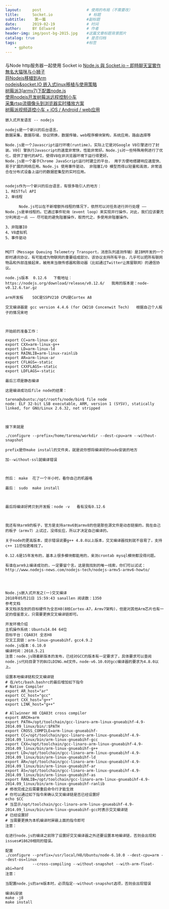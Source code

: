 ```yaml
---
layout:     post                    # 使用的布局（不需要改）
title:      Socket.io                # 标题 
subtitle:    第一篇                  #副标题
date:       2019-02-19              # 时间
author:     BY Edlward              # 作者
header-img: img/post-bg-2015.jpg    #这篇文章标题背景图片
catalog: true                       # 是否归档
tags:                               #标签
    - gphoto
---
```

###
与Node http服务器一起使用
Socket io
[Node.js 與 Socket.io – 即時聊天室實作](http://single9.net/2017/12/node-js-%E8%88%87-socket-io-%E5%8D%B3%E6%99%82%E8%81%8A%E5%A4%A9%E5%AE%A4%E5%AF%A6%E4%BD%9C/)  
[無名大猫咪与小狮子](https://www.cnblogs.com/xiezhengcai/default.html?page=1)  
[将Nodejs移植到Arm](https://blog.csdn.net/wanyi3605/article/details/78131241)  
[nodejs&socket.IO 嵌入式linux移植与使用策略](https://blog.csdn.net/xfeng20/article/details/85265146)   
[树莓派3(armv7)下配置node.js](https://blog.csdn.net/weixin_41576693/article/details/80556601)  
[使用nodejs开发树莓派远程控制小车](https://blog.csdn.net/github_33696241/article/details/51756355?utm_source=blogxgwz1)  
[采集rtsp流摄像头到浏览器实时播放方案](https://blog.csdn.net/derek518/article/details/78362183)  
[树莓派视频遥控小车 + iOS / Android / web应用](https://www.jianshu.com/p/d0c8b51e9647)  

```
嵌入式开发语言 -- nodejs

nodejs是一个新兴的后台语言。
数据采集，数据存储，协议转换，数据传输，web程序模块架构，系统应用，路由选择等

Node.js是一个Javascript运行环境(runtime)。实际上它是对Google V8引擎进行了封装。V8引 擎执行Javascript的速度非常快，性能非常好。Node.js对一些特殊用例进行了优化，提供了替代的API，使得V8在非浏览器环境下运行得更好。
Node.js是一个基于Chrome JavaScript运行时建立的平台， 用于方便地搭建响应速度快、易于扩展的网络应用。Node.js 使用事件驱动， 非阻塞I/O 模型而得以轻量和高效，非常适合在分布式设备上运行的数据密集型的实时应用。


nodejs作为一个新兴的后台语言，有很多吸引人的地方：
1、RESTful API
2、单线程

      Node.js可以在不新增额外线程的情况下，依然可以对任务进行并行处理 —— Node.js是单线程的。它通过事件轮询（event loop）来实现并行操作，对此，我们应该要充分利用这一点 —— 尽可能的避免阻塞操作，取而代之，多使用非阻塞操作。

3、非阻塞IO
4、V8虚拟机
5、事件驱动


MQTT（Message Queuing Telemetry Transport，消息队列遥测传输）是IBM开发的一个即时通讯协议，有可能成为物联网的重要组成部分。该协议支持所有平台，几乎可以把所有联网物品和外部连接起来，被用来当做传感器和致动器（比如通过Twitter让房屋联网）的通信协议。
```


```
node.js版本  0.12.6   下载地址：https://nodejs.org/download/release/v0.12.6/   我用的版本是：node-v0.12.6.tar.gz

arm开发板    SOC是S5PV210 CPU是Cortex A8

交叉编译器是 gcc version 4.4.6 (for CW210 Concenwit Tech)   根据自己个人板子的情况来吧



开始前的准备工作：

export CC=arm-linux-gcc 
export CXX=arm-linux-g++
export LD=arm-linux-ld
export RAINLIB=arm-linux-rainlib
export AR=arm-linux-ar
export CFLAGS=-static
export CXXFLAGS=-static
export LDFLAGS=-static

最后三项是静态编译

这是编译成功后file node的结果：

tarena@ubuntu:/opt/rootfs/node/bin$ file node
node: ELF 32-bit LSB executable, ARM, version 1 (SYSV), statically linked, for GNU/Linux 2.6.32, not stripped



接下来就是

./configure --prefix=/home/tarena/workdir --dest-cpu=arm --without-snapshot

prefix是你make install的文件夹，就是说你想将编译好的node安装的地方

加--without-ssl就编译错误



然后： make  花了一个半小时，看你自己的机器咯

最后： sudo  make install 



最后将编译好拷贝到开发板：node -v   看有没有0.12.6



我还有块arm9的板子，官方是支持armv6到armv8的但是那些源文件是动态链接的，我在自己的板子（armv7）上试过，没得反应，所以才决定自己编译的。

关于node的更高版本，提示错误说要g++ 4.8.0以上版本，交叉编译器找到就不容易了，支持c++ 11恐怕更难找了。

0.12.6是15年发布的，基本上很多模块都能用的，亲测crontab mysql模块都没得问题。

有谁在arm9上编译成功的，一定要留个言。这是我找到的唯一线索，你们可以试试：http://www.nodejs-news.com/nodejs-tech/nodejs-armv5-armv6-howto/



```




```

Node.js嵌入式开发之(一)交叉编译
2018年05月21日 15:59:43 sanallen 阅读数：1350
参考文档
本文档涉及到的目标硬件为全志H8(8核Cortex-A7，Armv7架构)，但是对其他Arm芯片也有一定的借鉴意义，只需要更换交叉编译链即可。

开发环境介绍
主机操作系统：Ubuntu14.04 64位
目标平台：CQA83t 全志H8
交叉工具链：arm-linux-gnueabihf，gcc4.9.2
node.js版本：6.10.0
编译时间：2018.5.21
注意：node.js随着新版本的发布，已经对GCC的版本有一定要求了，具体要求可以查阅node.js代码目录下的BUILDING.md文件。node-v6.10.0对gcc编译器的要求为4.8.0以上。

设置本地编译链和交叉编译链
# 在/etc/bash.bashrc的最后增加如下指令
# Native Compiler
export AR_host="ar"
export CC_host="gcc"
export CXX_host="g++"
export LINK_host="g++"

# Allwinner H8 CQA83t cross compiler
export ARCH=arm
export PATH=/opt/toolchain/gcc-linaro-arm-linux-gnueabihf-4.9-2014.09_linux/bin/:$PATH
export CROSS_COMPILE=arm-linux-gnueabihf-
export CC=/opt/toolchain/gcc-linaro-arm-linux-gnueabihf-4.9-2014.09_linux/bin/arm-linux-gnueabihf-gcc    
export CXX=/opt/toolchain/gcc-linaro-arm-linux-gnueabihf-4.9-2014.09_linux/bin/arm-linux-gnueabihf-g++    
export LD=/opt/toolchain/gcc-linaro-arm-linux-gnueabihf-4.9-2014.09_linux/bin/arm-linux-gnueabihf-ld
export AR=/opt/toolchain/gcc-linaro-arm-linux-gnueabihf-4.9-2014.09_linux/bin/arm-linux-gnueabihf-ar
export AS=/opt/toolchain/gcc-linaro-arm-linux-gnueabihf-4.9-2014.09_linux/bin/arm-linux-gnueabihf-as
export RANLIB=/opt/toolchain/gcc-linaro-arm-linux-gnueabihf-4.9-2014.09_linux/bin/arm-linux-gnueabihf-ranlib
# 修改完成之后需要重启命令行才能生效
# 你可以通过如下指令来确认交叉编译链是否已经设置好
echo $CC 
# 当显示/opt/toolchain/gcc-linaro-arm-linux-gnueabihf-4.9-2014.09_linux/bin/arm-linux-gnueabihf-gcc时表示交叉编译链
# 已经设置好
# 当需要更换为本机编译时屏蔽上面的指令即可
注意：

在进行node.js的编译之前除了设置好交叉编译器之外还要设置本地编译链，否则会出现和issues#18620相同的错误。

配置
./configure --prefix=/usr/local/H8/Ubuntu/node-6.10.0 --dest-cpu=arm --dest-os=linux 
            --cross-compiling --without-snapshot --with-arm-float-abi=hard
注意：

当配置node.js的arm版本时，必须指定--without-snapshot选项，否则会出现错误

编译&安装
make -j8
make install
```
